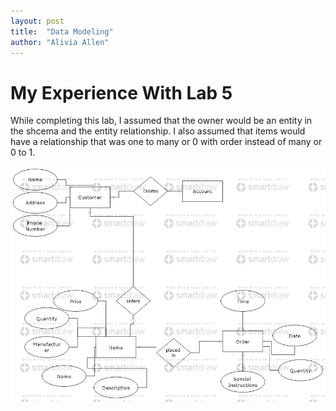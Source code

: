 ```yaml
---
layout: post
title:  "Data Modeling"
author: "Alivia Allen"
---
```

# My Experience With Lab 5
While completing this lab, I assumed that the owner would be an entity in the
shcema and the entity relationship. I also assumed that items would have a
relationship that was one to many or 0 with order instead of many or 0 to 1.

![no image found](ERD.png)
